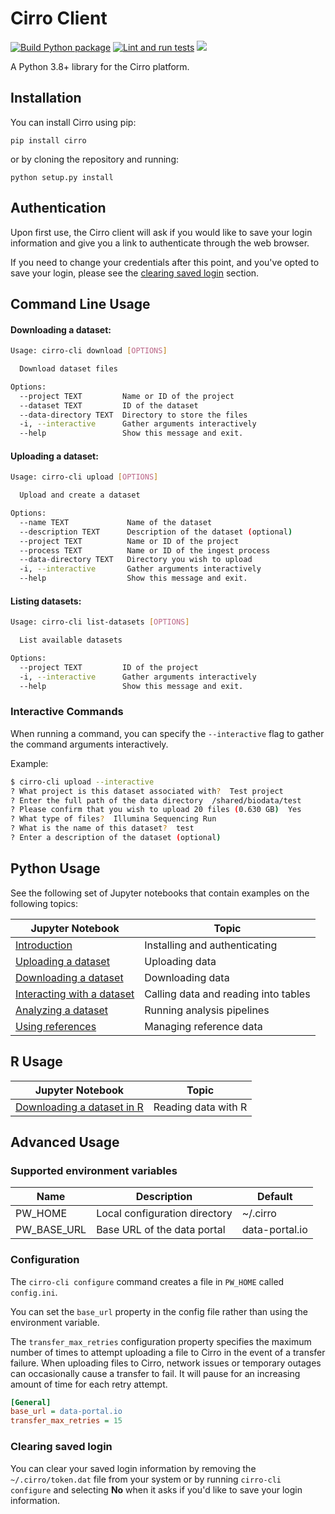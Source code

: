 # Cirro Client

[![Build Python package](https://github.com/FredHutch/Cirro-client/actions/workflows/package.yml/badge.svg)](https://github.com/FredHutch/Cirro-client/actions/workflows/package.yml)
[![Lint and run tests](https://github.com/FredHutch/Cirro-client/actions/workflows/lint.yml/badge.svg)](https://github.com/FredHutch/Cirro-client/actions/workflows/lint.yml)
![](https://img.shields.io/pypi/v/cirro.svg)

A Python 3.8+ library for the Cirro platform.

## Installation

You can install Cirro using pip:

`pip install cirro`

or by cloning the repository and running:

`python setup.py install`

## Authentication

Upon first use, the Cirro client will ask if you would like to save your login information and give you a link to authenticate through the web browser.

If you need to change your credentials after this point, and you've opted to save your login, please see the [clearing saved login](#clearing-saved-login) section.

## Command Line Usage

#### Downloading a dataset:
```bash
Usage: cirro-cli download [OPTIONS]

  Download dataset files

Options:
  --project TEXT         Name or ID of the project
  --dataset TEXT         ID of the dataset
  --data-directory TEXT  Directory to store the files
  -i, --interactive      Gather arguments interactively
  --help                 Show this message and exit.
```

#### Uploading a dataset:
```bash
Usage: cirro-cli upload [OPTIONS]

  Upload and create a dataset

Options:
  --name TEXT             Name of the dataset
  --description TEXT      Description of the dataset (optional)
  --project TEXT          Name or ID of the project
  --process TEXT          Name or ID of the ingest process
  --data-directory TEXT   Directory you wish to upload
  -i, --interactive       Gather arguments interactively
  --help                  Show this message and exit.
```

#### Listing datasets:
```bash
Usage: cirro-cli list-datasets [OPTIONS]

  List available datasets

Options:
  --project TEXT         ID of the project
  -i, --interactive      Gather arguments interactively
  --help                 Show this message and exit.
```

### Interactive Commands

When running a command, you can specify the `--interactive` flag to gather the command arguments interactively.

Example:

```bash
$ cirro-cli upload --interactive
? What project is this dataset associated with?  Test project
? Enter the full path of the data directory  /shared/biodata/test
? Please confirm that you wish to upload 20 files (0.630 GB)  Yes
? What type of files?  Illumina Sequencing Run
? What is the name of this dataset?  test
? Enter a description of the dataset (optional)
```

## Python Usage

See the following set of Jupyter notebooks that contain examples on the following topics:

| Jupyter Notebook                                                   | Topic                                |
|--------------------------------------------------------------------|--------------------------------------|
| [Introduction](samples/Getting_started.ipynb)                      | Installing and authenticating        |
| [Uploading a dataset](samples/Uploading_a_dataset.ipynb)           | Uploading data                       |
| [Downloading a dataset](samples/Downloading_a_dataset.ipynb)       | Downloading data                     |
| [Interacting with a dataset](samples/Interacting_with_files.ipynb) | Calling data and reading into tables |
| [Analyzing a dataset](samples/Analyzing_a_dataset.ipynb)           | Running analysis pipelines           |
| [Using references](samples/Using_references.ipynb)                 | Managing reference data              |

## R Usage

| Jupyter Notebook                                    | Topic               |
|-----------------------------------------------------|---------------------|
| [Downloading a dataset in R](samples/Using-R.ipynb) | Reading data with R |

## Advanced Usage

### Supported environment variables

| Name        | Description                   | Default         |
|-------------|-------------------------------|-----------------|
| PW_HOME     | Local configuration directory | ~/.cirro        |
| PW_BASE_URL | Base URL of the data portal   | data-portal.io  |

### Configuration

The `cirro-cli configure` command creates a file in `PW_HOME` called `config.ini`.

You can set the `base_url` property in the config file rather than using the environment variable. 

The `transfer_max_retries` configuration property specifies the maximum number of times to attempt uploading a file to Cirro in the event of a transfer failure. 
When uploading files to Cirro, network issues or temporary outages can occasionally cause a transfer to fail.
It will pause for an increasing amount of time for each retry attempt.

```ini
[General]
base_url = data-portal.io
transfer_max_retries = 15
```

### Clearing saved login

You can clear your saved login information by removing the `~/.cirro/token.dat` file from your system or
by running `cirro-cli configure` and selecting **No** when it asks if you'd like to save your login information.

